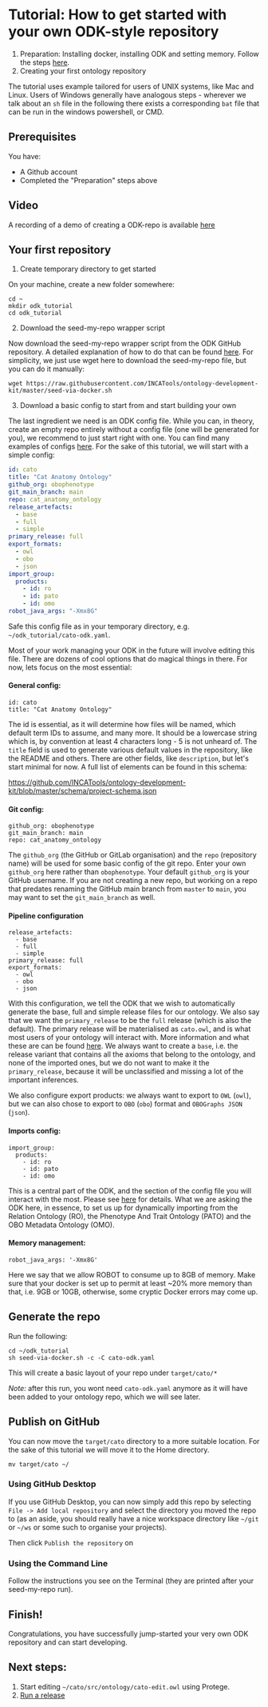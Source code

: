 # Tutorial: How to get started with your own ODK-style repository

1. Preparation: Installing docker, installing ODK and setting memory. Follow the steps [here](../howto/odk-setup.md).
2. Creating your first ontology repository

The tutorial uses example tailored for users of UNIX systems, like Mac and Linux.
Users of Windows generally have analogous steps - wherever we talk about an `sh` file in the following
there exists a corresponding `bat` file that can be run in the windows powershell, or CMD.

## Prerequisites

You have:

- A Github account
- Completed the "Preparation" steps above

## Video

A recording of a demo of creating a ODK-repo is available [here](https://www.youtube.com/watch?v=cd7750JVDaw)

## Your first repository

1. Create temporary directory to get started

On your machine, create a new folder somewhere:

```
cd ~
mkdir odk_tutorial
cd odk_tutorial
```

2. Download the seed-my-repo wrapper script

Now download the seed-my-repo wrapper script from the ODK GitHub repository. A detailed explanation of how to do that can be found [here](https://github.com/INCATools/ontology-development-kit/blob/master/docs/CreatingRepo.md#2-download-the-wrapper-script-and-pull-latest-odk-version). For simplicity, we just use wget here to download the seed-my-repo file, but you can do it manually:

```
wget https://raw.githubusercontent.com/INCATools/ontology-development-kit/master/seed-via-docker.sh
```

3. Download a basic config to start from and start building your own

The last ingredient we need is an ODK config file. While you can, in theory, create an empty repo entirely without a config file (one will be generated for you), we recommend to just start right with one. You can find many examples of configs [here](https://github.com/INCATools/ontology-development-kit/tree/master/configs). For the sake of this tutorial, we will start with a simple config:

```yaml
id: cato
title: "Cat Anatomy Ontology"
github_org: obophenotype
git_main_branch: main
repo: cat_anatomy_ontology
release_artefacts:
  - base
  - full
  - simple
primary_release: full
export_formats:
  - owl
  - obo
  - json
import_group:
  products:
    - id: ro
    - id: pato
    - id: omo
robot_java_args: "-Xmx8G"
```

Safe this config file as in your temporary directory, e.g. `~/odk_tutorial/cato-odk.yaml`.

Most of your work managing your ODK in the future will involve editing this file. There are dozens of cool options that do magical things in there. For now, lets focus on the most essential:

#### General config:

```
id: cato
title: "Cat Anatomy Ontology"
```

The id is essential, as it will determine how files will be named, which default term IDs to assume, and many more. It should be a lowercase string which is, by convention at least 4 characters long - 5 is not unheard of. The `title` field is used to generate various default values in the repository, like the README and others. There are other fields, like `description`, but let's start minimal for now. A full list of elements can be found in this schema:

https://github.com/INCATools/ontology-development-kit/blob/master/schema/project-schema.json

#### Git config:

```
github_org: obophenotype
git_main_branch: main
repo: cat_anatomy_ontology
```

The `github_org` (the GitHub or GitLab organisation) and the `repo` (repository name) will be used for some basic config of the git repo. Enter your own `github_org` here rather than `obophenotype`. Your default `github_org` is your GitHub username. If you are not creating a new repo, but working on a repo that predates renaming the GitHub main branch from `master` to `main`, you may want to set the `git_main_branch` as well.

#### Pipeline configuration

```
release_artefacts:
  - base
  - full
  - simple
primary_release: full
export_formats:
  - owl
  - obo
  - json
```

With this configuration, we tell the ODK that we wish to automatically generate the base, full and simple release files for our ontology. We also say that we want the `primary_release` to be the `full` release (which is also the default). The primary release will be materialised as `cato.owl`, and is what most users of your ontology will interact with. More information and what these are can be found [here](https://github.com/INCATools/ontology-development-kit/blob/master/docs/ReleaseArtefacts.md). We always want to create a `base`, i.e. the release variant that contains all the axioms that belong to the ontology, and none of the imported ones, but we do not want to make it the `primary_release`, because it will be unclassified and missing a lot of the important inferences.

We also configure export products: we always want to export to `OWL` (`owl`), but we can also chose to export to `OBO` (`obo`) format and `OBOGraphs JSON` (`json`).

#### Imports config:

```
import_group:
  products:
    - id: ro
    - id: pato
    - id: omo
```

This is a central part of the ODK, and the section of the config file you will interact with the most. Please see [here](managing-dynamic-imports-odk.md) for details. What we are asking the ODK here, in essence, to set us up for dynamically importing from the Relation Ontology (RO), the Phenotype And Trait Ontology (PATO) and the OBO Metadata Ontology (OMO).

#### Memory management:

```
robot_java_args: '-Xmx8G'
```

Here we say that we allow ROBOT to consume up to 8GB of memory. Make sure that your docker is set up to permit at least ~20% more memory than that, i.e. 9GB or 10GB, otherwise, some cryptic Docker errors may come up.

## Generate the repo

Run the following:

```
cd ~/odk_tutorial
sh seed-via-docker.sh -c -C cato-odk.yaml
```

This will create a basic layout of your repo under `target/cato/*`

_Note:_ after this run, you wont need `cato-odk.yaml` anymore as it will have been added to your ontology repo, which we will see later.

## Publish on GitHub

You can now move the `target/cato` directory to a more suitable location. For the sake of this tutorial we will move it to the Home directory.

```
mv target/cato ~/
```

### Using GitHub Desktop

If you use GitHub Desktop, you can now simply add this repo by selecting `File -> Add local repository` and select the directory you moved the repo to (as an aside, you should really have a nice workspace directory like `~/git` or `~/ws` or some such to organise your projects).

Then click `Publish the repository` on

### Using the Command Line

Follow the instructions you see on the Terminal (they are printed after your seed-my-repo run).

## Finish!

Congratulations, you have successfully jump-started your very own ODK repository and can start developing.

## Next steps:

1. Start editing `~/cato/src/ontology/cato-edit.owl` using Protege.
2. [Run a release](managing-ontology-releases-odk.md)
